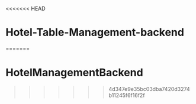 <<<<<<< HEAD
# Hotel-Table-Management-backend
=======
# HotelManagementBackend
>>>>>>> 4d347e9e35bc03dba7420d3274b11245f6f16f2f
